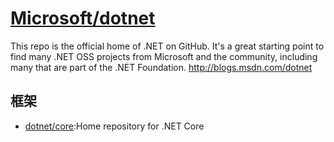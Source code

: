# [Microsoft/dotnet](https://github.com/Microsoft/dotnet)

This repo is the official home of .NET on GitHub. It's a great starting point to find many .NET OSS projects from Microsoft and the community, including many that are part of the .NET Foundation. http://blogs.msdn.com/dotnet

## 框架

* [dotnet/core](https://github.com/dotnet/core):Home repository for .NET Core
